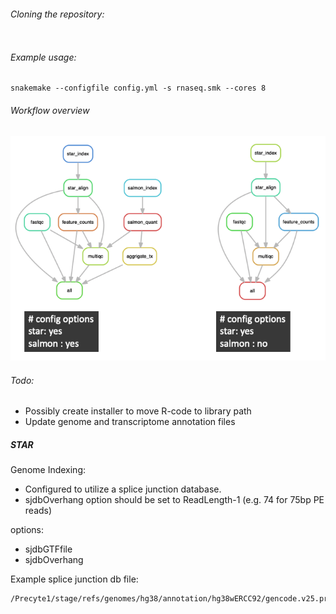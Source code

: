 

###### Cloning the repository:
```

```

###### Example usage:
```
snakemake --configfile config.yml -s rnaseq.smk --cores 8
```

###### Workflow overview
![workflow-full](doc/rnaseq/img/dag_options.png)

###### Todo:
- Possibly create installer to move R-code to library path
- Update genome and transcriptome annotation files


##### STAR

Genome Indexing:
- Configured to utilize a splice junction database.
- sjdbOverhang option should be set to ReadLength-1 (e.g. 74 for 75bp PE reads)

options:
- sjdbGTFfile
- sjdbOverhang

Example splice junction db file:
```
/Precyte1/stage/refs/genomes/hg38/annotation/hg38wERCC92/gencode.v25.primary_assembly.annotation.wERCC92.gtf
```